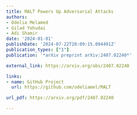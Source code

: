 ```yaml
---
title: MALT Powers Up Adversarial Attacks
authors:
- Odelia Melamed
- Gilad Yehudai
- Adi Shamir
date: '2024-01-01'
publishDate: '2024-07-22T20:09:15.094491Z'
publication_types: ["1"]
publication: '*arXiv preprint arXiv:2407.02240*'

external_link: https://arxiv.org/abs/2407.02240

links:
- name: GitHub Project
  url: https://github.com/odeliamel/MALT

url_pdf: https://arxiv.org/pdf/2407.02240

---
```

